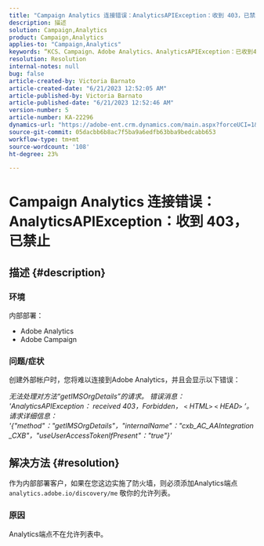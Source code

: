 ```yaml
---
title: "Campaign Analytics 连接错误：AnalyticsAPIException：收到 403，已禁止"
description: 描述
solution: Campaign,Analytics
product: Campaign,Analytics
applies-to: "Campaign,Analytics"
keywords: “KCS、Campaign、Adobe Analytics、AnalyticsAPIException：已收到403、禁止访问、错误、创建外部帐户”
resolution: Resolution
internal-notes: null
bug: false
article-created-by: Victoria Barnato
article-created-date: "6/21/2023 12:52:05 AM"
article-published-by: Victoria Barnato
article-published-date: "6/21/2023 12:52:46 AM"
version-number: 5
article-number: KA-22296
dynamics-url: "https://adobe-ent.crm.dynamics.com/main.aspx?forceUCI=1&pagetype=entityrecord&etn=knowledgearticle&id=4ea421d6-cd0f-ee11-8f6d-6045bd006149"
source-git-commit: 05dacbb6b8ac7f5ba9a6edfb63bba9bedcabb653
workflow-type: tm+mt
source-wordcount: '108'
ht-degree: 23%

---
```


# Campaign Analytics 连接错误：AnalyticsAPIException：收到 403，已禁止

## 描述 {#description}


### <b>环境</b>

内部部署：

- Adobe Analytics
- Adobe Campaign


### 问题/症状

创建外部帐户时，您将难以连接到Adobe Analytics，并且会显示以下错误：

*无法处理对方法“getIMSOrgDetails”的请求。 错误消息： &#39;AnalyticsAPIException： received 403，Forbidden， `<` HTML`>` `<` HEAD`>` ’。 请求详细信息： &#39;{&quot;method&quot;：&quot;getIMSOrgDetails&quot;，&quot;internalName&quot;：&quot;cxb_AC_AAIntegration_CXB&quot;，&quot;useUserAccessTokenIfPresent&quot;：&quot;true&quot;}&#39;*


## 解决方法 {#resolution}


作为内部部署客户，如果在您这边实施了防火墙，则必须添加Analytics端点 `analytics.adobe.io/discovery/me` 敬你的允许列表。

### 原因

Analytics端点不在允许列表中。
